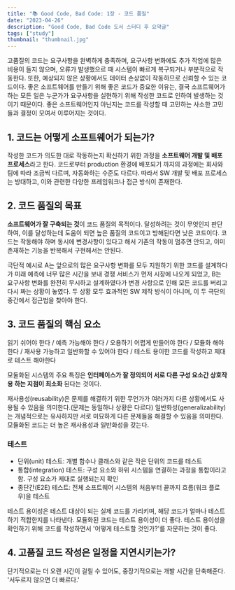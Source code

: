 ```yaml
---
title: "📚 Good Code, Bad Code: 1장 - 코드 품질"
date: "2023-04-26"
description: "Good Code, Bad Code 도서 스터디 후 요약글"
tags: ["study"]
thumbnail: "thumbnail.jpg"
---
```


고품질의 코드는 요구사항을 완벽하게 충족하며, 요구사항 변화에도 추가 작업에 많은 비용이 들지 않으며, 오류가 발생했으르 때 시스템이 빠르게 복구되거나 부분적으로 작동한다. 또한, 예상되지 않은 상황에서도 데이터 손상없이 작동하므로 신뢰할 수 있는 코드이다. 좋은 소프트웨어를 만들기 위해 좋은 코드가 중요한 이유는, 결국 소프트웨어가 하는 모든 일은 누군가가 요구사항을 실현하기 위해 작성한 코드로 인하여 발생하는 것이기 때문이다. 좋은 소프트웨어인지 아닌지는 코드를 작성할 때 고민하는 사소한 고민들과 결정이 모여서 이루어지는 것이다.

## 1. 코드는 어떻게 소프트웨어가 되는가?

작성한 코드가 의도한 대로 작동하는지 확신하기 위한 과정을 **소프트웨어 개발 및 배포 프로세스**라고 한다.
코드로부터 production 환경에 배포되기 까지의 과정에는 회사와 팀에 따라 조금씩 다르며, 자동화하는 수준도 다르다. 따라서 SW 개발 및 배포 프로세스는 방대하고, 이와 관련한 다양한 프레임워크나 접근 방식이 존재한다.

## 2. 코드 품질의 목표

**소프트웨어가 잘 구축되는 것**이 코드 품질의 목적이다.
달성하려는 것이 무엇인지 판단하여, 이를 달성하는데 도움이 되면 높은 품질의 코드이고 방해된다면 낮은 코드이다.
코드는 작동해야 하며 동시에 변경사항이 있다고 해서 기존의 작동이 멈추면 안되고, 이미 존재하는 기능을 반복해서 구현해서는 안된다.

극단적 예시로 A는 앞으로의 많은 요구사항 변화를 모두 지원하기 위한 코드를 설계하다가 미래 예측에 너무 많은 시간을 보내 경쟁 서비스가 먼저 시장에 나오게 되었고, B는 요구사항 변화를 완전히 무시하고 설계하였다가 변경 사항으로 인해 모든 코드를 버리고 다시 짜는 상황이 놓였다.
두 상황 모두 효과적인 SW 제작 방식이 아니며, 이 두 극단의 중간에서 접근법을 찾아야 한다.

## 3. 코드 품질의 핵심 요소

읽기 쉬어야 한다 / 예측 가능해야 한다 / 오용하기 어렵게 만들어야 한다 / 모듈화 해야한다 / 재사용 가능하고 일반화할 수 있어야 한다 / 테스트 용이한 코드를 작성하고 제대로 테스트 해야한다

모둘화된 시스템의 주요 특징은 **인터페이스가 잘 정의되어 서로 다른 구성 요소간 상호작용 하는 지점이 최소화** 된다는 것이다.

재사용성(reusability)은 문제를 해결하기 위한 무언가가 여러가지 다른 상황에서도 사용될 수 있음을 의미한다.(문제는 동일하나 상황은 다르다) 일반화성(generalizability)는 개념적으로는 유사하지만 서로 미묘하게 다른 문제들을 해결할 수 있음을 의미한다. 모듈화된 코드는 더 높은 재사용성과 일반화성을 갖는다.

### 테스트

- 단위(unit) 테스트: 개별 함수나 클래스와 같은 작은 단위의 코드를 테스트
- 통합(integration) 테스트: 구성 요소와 하위 시스템을 연결하는 과정을 통합이라고 함. 구성 요소가 제대로 실행되는지 확인
- 종단간(E2E) 테스트: 전체 소프트웨어 시스템의 처음부터 끝까지 흐름(워크 플로우)을 테스트

테스트 용이성은 테스트 대상이 되는 실제 코드를 가리키며, 해당 코드가 얼마나 테스트하기 적합한지를 나타낸다. 모듈화된 코드는 테스트 용이성이 더 좋다. 테스트 용이성을 확인하기 위해 코드를 작성하면서 '어떻게 테스트할 것인가?'를 자문하는 것이 좋다.

## 4. 고품질 코드 작성은 일정을 지연시키는가?

단기적으로는 더 오랜 시간이 걸릴 수 있어도, 중장기적으로는 개발 시간을 단축해준다. '서두르지 않으면 더 빠르다.'
